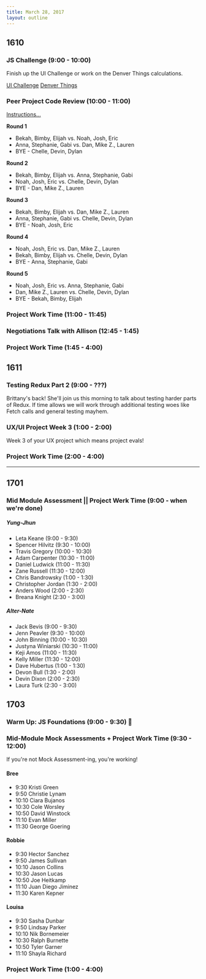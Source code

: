 ```yaml
---
title: March 28, 2017
layout: outline
---
```


## 1610

### JS Challenge (9:00 - 10:00)

Finish up the UI Challenge or work on the Denver Things calculations.

[UI Challenge](http://frontend.turing.io/projects/mod4-guest-design-challenge.html)
[Denver Things](https://gist.github.com/Alex-Tideman/bf430a83596c6b9cfe2fd7d313d1391f)

### Peer Project Code Review (10:00 - 11:00)
[Instructions...](https://gist.github.com/Alex-Tideman/975c3911cc21f78ba11331e84c17bee5)

**Round 1**
* Bekah, Bimby, Elijah vs. Noah, Josh, Eric
* Anna, Stephanie, Gabi vs. Dan, Mike Z., Lauren
* BYE - Chelle, Devin, Dylan

**Round 2**
* Bekah, Bimby, Elijah vs. Anna, Stephanie, Gabi
* Noah, Josh, Eric vs. Chelle, Devin, Dylan
* BYE - Dan, Mike Z., Lauren

**Round 3**
* Bekah, Bimby, Elijah vs. Dan, Mike Z., Lauren
* Anna, Stephanie, Gabi vs. Chelle, Devin, Dylan
* BYE - Noah, Josh, Eric

**Round 4**
* Noah, Josh, Eric vs. Dan, Mike Z., Lauren
* Bekah, Bimby, Elijah vs. Chelle, Devin, Dylan
* BYE - Anna, Stephanie, Gabi

**Round 5**
* Noah, Josh, Eric vs. Anna, Stephanie, Gabi
* Dan, Mike Z., Lauren vs. Chelle, Devin, Dylan
* BYE - Bekah, Bimby, Elijah

### Project Work Time (11:00 - 11:45)

### Negotiations Talk with Allison (12:45 - 1:45)

### Project Work Time (1:45 - 4:00)

## 1611

### Testing Redux Part 2 (9:00 - ???)
Brittany's back! She'll join us this morning to talk about testing harder parts of Redux. If time allows we will work through additional testing woes like Fetch calls and general testing mayhem.

### UX/UI Project Week 3 (1:00 - 2:00)
Week 3 of your UX project which means project evals!

### Project Work Time (2:00 - 4:00)

-----------------------------------------------

## 1701

### Mid Module Assessment || Project Werk Time (9:00 - when we're done)

##### Yung-Jhun

* Leta Keane (9:00 - 9:30)
* Spencer Hilvitz (9:30 - 10:00)
* Travis Gregory (10:00 - 10:30)
* Adam Carpenter (10:30 - 11:00)
* Daniel Ludwick (11:00 - 11:30)
* Zane Russell (11:30 - 12:00)
* Chris Bandrowsky (1:00 - 1:30)
* Christopher Jordan (1:30 - 2:00)
* Anders Wood (2:00 - 2:30)
* Breana Knight (2:30 - 3:00)

##### Alter-Nate

* Jack Bevis (9:00 - 9:30)
* Jenn Peavler (9:30 - 10:00)
* John Binning (10:00 - 10:30)
* Justyna Winiarski (10:30 - 11:00)
* Keji Amos (11:00 - 11:30)
* Kelly Miller (11:30 - 12:00)
* Dave Hubertus (1:00 - 1:30)
* Devon Bull (1:30 - 2:00)
* Devin Dixon (2:00 - 2:30)
* Laura Turk (2:30 - 3:00)

## 1703

### Warm Up: JS Foundations (9:00 - 9:30) :muscle:

### Mid-Module Mock Assessments + Project Work Time (9:30 - 12:00)

If you're not Mock Assessment-ing, you're working!

#### Bree

* 9:30 Kristi Green
* 9:50 Christie Lynam
* 10:10 Ciara Bujanos
* 10:30 Cole Worsley
* 10:50 David Winstock
* 11:10 Evan Miller
* 11:30 George Goering


#### Robbie

* 9:30 Hector Sanchez
* 9:50 James Sullivan
* 10:10 Jason Collins
* 10:30 Jason Lucas
* 10:50 Joe Heitkamp
* 11:10 Juan Diego Jiminez
* 11:30 Karen Kepner

#### Louisa

* 9:30 Sasha Dunbar
* 9:50 Lindsay Parker
* 10:10 Nik Bornemeier
* 10:30 Ralph Burnette
* 10:50 Tyler Garner
* 11:10 Shayla Richard

### Project Work Time (1:00 - 4:00)
